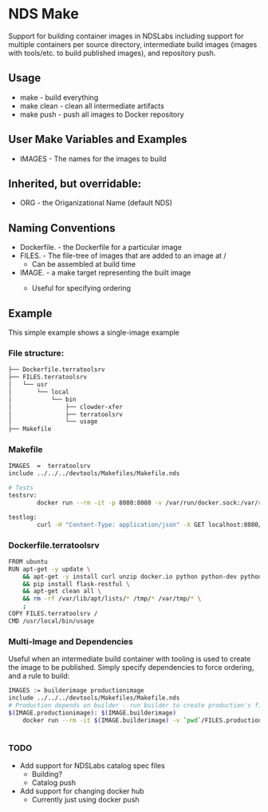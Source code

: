 # NDS Make
Support for building container images in NDSLabs including support for multiple containers per source directory, intermediate build images (images with tools/etc. to build published images), and repository push.
##  Usage
  - make - build everything
  - make clean - clean all intermediate artifacts
  - make push - push all images to Docker repository
## User Make Variables and Examples
  - IMAGES - The names for the images to build
## Inherited, but overridable:
  - ORG - the Origanizational Name (default NDS)
## Naming Conventions
  - Dockerfile.<image> - the Dockerfile for a particular image
  - FILES.<image> - The file-tree of images that are added to an image at /
    - Can be assembled at build time
  - IMAGE.<name> -  a make target representing the built image
    - Useful for specifying ordering
## Example
This simple example shows a single-image example
  ### File structure:
```sh
├── Dockerfile.terratoolsrv
├── FILES.terratoolsrv
│   └── usr
│       └── local
│           └── bin
│               ├── clowder-xfer
│               ├── terratoolsrv
│               └── usage
├── Makefile
```
### Makefile
```sh
IMAGES  =  terratoolsrv
include ../../../devtools/Makefiles/Makefile.nds

# Tests
testsrv:
        docker run --rm -it -p 8080:8080 -v /var/run/docker.sock:/var/run/docker.sock terratoolsrv /usr/local/bin/terratoolsrv

testlog:
        curl -H "Content-Type: application/json" -X GET localhost:8080/logs

```
### Dockerfile.terratoolsrv
```sh
FROM ubuntu
RUN apt-get -y update \
    && apt-get -y install curl unzip docker.io python python-dev python-pip \
    && pip install flask-restful \
    && apt-get clean all \
    && rm -rf /var/lib/apt/lists/* /tmp/* /var/tmp/* \
    ;
COPY FILES.terratoolsrv /
CMD /usr/local/bin/usage
```
### Multi-Image and Dependencies
Useful when an intermediate build container with tooling is used to create the image to be published.
Simply specify dependencies to force ordering, and a rule to build:

```sh
IMAGES := builderimage productionimage
include ../../../devtools/Makefiles/Makefile.nds
# Production depends on builder - run builder to create production's file tree
$(IMAGE.productionimage): $(IMAGE.builderimage)
    docker run --rm -it $(IMAGE.builderimage) -v `pwd`/FILES.productionimage:/install install
    
```
### TODO
  * Add support for NDSLabs catalog spec files
    * Building?
    * Catalog push
  * Add support for changing docker hub
    * Currently just using docker push

